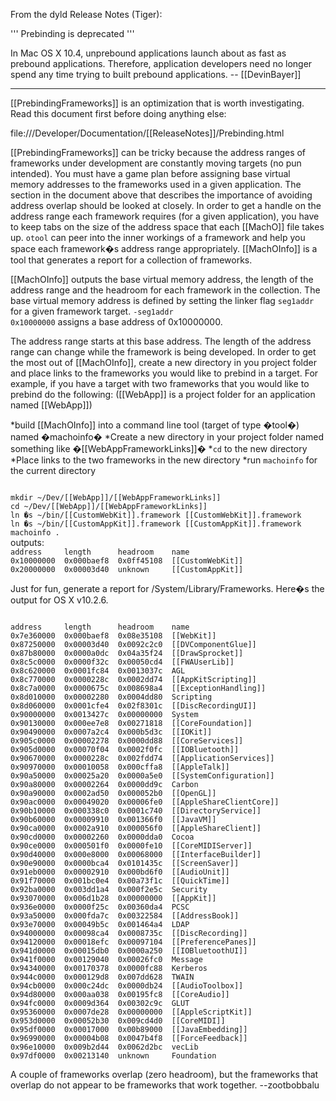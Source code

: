 

From the dyld Release Notes (Tiger):

''' Prebinding is deprecated '''

In Mac OS X 10.4, unprebound applications launch about as fast as prebound applications. Therefore, application developers need no longer spend any time trying to built prebound applications. -- [[DevinBayer]]

----

[[PrebindingFrameworks]] is an optimization that is worth investigating. Read this document first before doing anything else:

file:///Developer/Documentation/[[ReleaseNotes]]/Prebinding.html

[[PrebindingFrameworks]] can be tricky because the address ranges of frameworks under development are constantly moving targets (no pun intended). You must have a game plan before assigning base virtual memory addresses to the frameworks used in a given application. The section in the document above that describes the importance of avoiding address overlap should be looked at closely. In order to get a handle on the address range each framework requires (for a given application), you have to keep tabs on the size of the address space that each [[MachO]] file takes up. <code>otool</code> can peer into the inner workings of a framework and help you space each framework�s address range appropriately. [[MachOInfo]] is a tool that generates a report for a collection of frameworks. 

[[MachOInfo]] outputs the base virtual memory address, the length of the address range and the headroom for each framework in the collection. The base virtual memory address is defined by setting the linker flag <code>seg1addr</code> for a given framework target. <code>-seg1addr 0x10000000</code> assigns a base address of 0x10000000. 

The address range starts at this base address. The length of the address range can change while the framework is being developed. In order to get the most out of [[MachOInfo]], create a new directory in you project folder and place links to the frameworks you would like to prebind in a target. For example, if you have a target with two frameworks that you would like to prebind do the following: ([[WebApp]] is a project folder for an application named [[WebApp]])


*build [[MachOInfo]] into a command line tool (target of type 
�tool�) named �machoinfo�
*Create a new directory in your project folder named something like �[[WebAppFrameworkLinks]]�
*<code>cd</code> to the new directory
*Place links to the two frameworks in the new directory
*run <code>machoinfo</code> for the current directory


<code>
mkdir ~/Dev/[[WebApp]]/[[WebAppFrameworkLinks]]
cd ~/Dev/[[WebApp]]/[[WebAppFrameworkLinks]]
ln �s ~/bin/[[CustomWebKit]].framework [[CustomWebKit]].framework 
ln �s ~/bin/[[CustomAppKit]].framework [[CustomAppKit]].framework
machoinfo .
</code>
outputs: 
<code>
address     length      headroom    name
0x10000000  0x000baef8  0x0ff45108  [[CustomWebKit]]              
0x20000000  0x00003d40  unknown     [[CustomAppKit]]
</code>

Just for fun, generate a report for /System/Library/Frameworks. Here�s the output for OS X v10.2.6.

<code>
address     length      headroom    name
0x7e360000  0x000baef8  0x08e35108  [[WebKit]]              
0x87250000  0x00003d40  0x0092c2c0  [[DVComponentGlue]]     
0x87b80000  0x0000a0dc  0x04a35f24  [[DrawSprocket]]        
0x8c5c0000  0x0000f32c  0x00050cd4  [[FWAUserLib]]          
0x8c620000  0x0001fc84  0x0013037c  AGL                 
0x8c770000  0x0000228c  0x0002dd74  [[AppKitScripting]]     
0x8c7a0000  0x0000675c  0x008698a4  [[ExceptionHandling]]   
0x8d010000  0x00002280  0x0004dd80  Scripting           
0x8d060000  0x0001cfe4  0x02f8301c  [[DiscRecordingUI]]     
0x90000000  0x0013427c  0x00000000  System              
0x90130000  0x000ee7e8  0x00271818  [[CoreFoundation]]      
0x90490000  0x0007a2c4  0x000b5d3c  [[IOKit]]               
0x905c0000  0x00002278  0x0000dd88  [[CoreServices]]        
0x905d0000  0x00070f04  0x0002f0fc  [[IOBluetooth]]         
0x90670000  0x0000228c  0x002fdd74  [[ApplicationServices]] 
0x90970000  0x00010058  0x000cffa8  [[AppleTalk]]           
0x90a50000  0x00025a20  0x0000a5e0  [[SystemConfiguration]] 
0x90a80000  0x00002264  0x0000dd9c  Carbon              
0x90a90000  0x0002ad50  0x000052b0  [[OpenGL]]              
0x90ac0000  0x00049020  0x00006fe0  [[AppleShareClientCore]]
0x90b10000  0x000338c0  0x0001c740  [[DirectoryService]]    
0x90b60000  0x00009910  0x001366f0  [[JavaVM]]              
0x90ca0000  0x0002a910  0x000056f0  [[AppleShareClient]]    
0x90cd0000  0x00002260  0x0000dda0  Cocoa               
0x90ce0000  0x000501f0  0x0000fe10  [[CoreMIDIServer]]      
0x90d40000  0x000e8000  0x00068000  [[InterfaceBuilder]]    
0x90e90000  0x0000bca4  0x0101435c  [[ScreenSaver]]         
0x91eb0000  0x00002910  0x000bd6f0  [[AudioUnit]]           
0x91f70000  0x001bc0e4  0x00a73f1c  [[QuickTime]]           
0x92ba0000  0x003dd1a4  0x000f2e5c  Security            
0x93070000  0x006d1b28  0x00000000  [[AppKit]]              
0x936e0000  0x0000f25c  0x00360da4  PCSC                
0x93a50000  0x000fda7c  0x00322584  [[AddressBook]]         
0x93e70000  0x00049b5c  0x001464a4  LDAP                
0x94000000  0x00098ca4  0x0008735c  [[DiscRecording]]       
0x94120000  0x00018efc  0x00097104  [[PreferencePanes]]     
0x941d0000  0x00015db0  0x0000a250  [[IOBluetoothUI]]       
0x941f0000  0x00129040  0x00026fc0  Message             
0x94340000  0x00170378  0x0000fc88  Kerberos            
0x944c0000  0x000129d8  0x007dd628  TWAIN               
0x94cb0000  0x000c24dc  0x0000db24  [[AudioToolbox]]        
0x94d80000  0x000aa038  0x00195fc8  [[CoreAudio]]           
0x94fc0000  0x0009d364  0x00302c9c  GLUT                
0x95360000  0x0007de28  0x00000000  [[AppleScriptKit]]      
0x953d0000  0x00052b30  0x009cd4d0  [[CoreMIDI]]            
0x95df0000  0x00017000  0x00b89000  [[JavaEmbedding]]       
0x96990000  0x00004b08  0x0047b4f8  [[ForceFeedback]]       
0x96e10000  0x009b2d44  0x0062d2bc  vecLib              
0x97df0000  0x00213140  unknown     Foundation
</code>

A couple of frameworks overlap (zero headroom), but the frameworks that overlap do not appear to be frameworks that work together.  --zootbobbalu